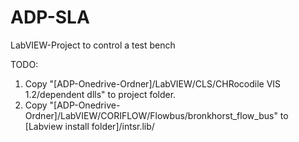 # ADP-SLA
LabVIEW-Project to control a test bench

TODO:

1. Copy "[ADP-Onedrive-Ordner]/LabVIEW/CLS/CHRocodile VIS 1.2/dependent dlls" to project folder.
2. Copy "[ADP-Onedrive-Ordner]/LabVIEW/CORIFLOW/Flowbus/bronkhorst_flow_bus" to [Labview install folder]/intsr.lib/ 
